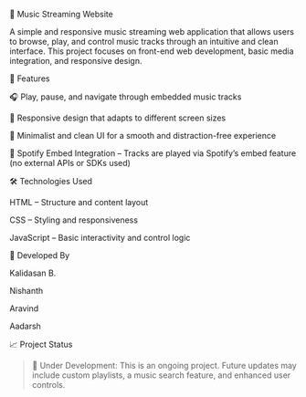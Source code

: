 🎵 Music Streaming Website

A simple and responsive music streaming web application that allows users to browse, play, and control music tracks through an intuitive and clean interface. This project focuses on front-end web development, basic media integration, and responsive design.

🚀 Features

🎧 Play, pause, and navigate through embedded music tracks

📱 Responsive design that adapts to different screen sizes

🎨 Minimalist and clean UI for a smooth and distraction-free experience

🔗 Spotify Embed Integration – Tracks are played via Spotify’s embed feature (no external APIs or SDKs used)


🛠️ Technologies Used

HTML – Structure and content layout

CSS – Styling and responsiveness

JavaScript – Basic interactivity and control logic


👥 Developed By

Kalidasan B.

Nishanth

Aravind

Aadarsh


📈 Project Status

> 🚧 Under Development: This is an ongoing project. Future updates may include custom playlists, a music search feature, and enhanced user controls.
